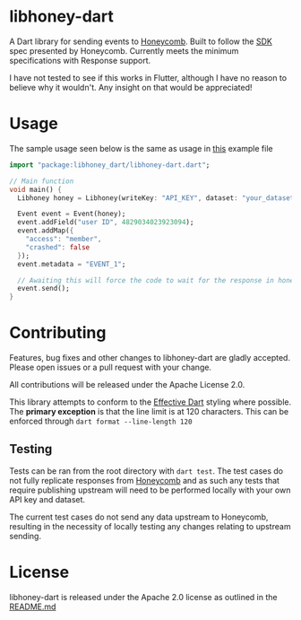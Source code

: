 # libhoney-dart 
A Dart library for sending events to [Honeycomb](https://www.honeycomb.io/). Built to follow the [SDK](https://docs.honeycomb.io/api/sdk-spec/) spec presented by Honeycomb. Currently meets the minimum specifications with Response support.

I have not tested to see if this works in Flutter, although I have no reason to believe why it wouldn't. Any insight on that would be appreciated! 

# Usage
The sample usage seen below is the same as usage in [this](https://github.com/One-Nub/libhoney-dart/blob/main/example/example.dart) example file

```dart
import "package:libhoney_dart/libhoney-dart.dart";

// Main function
void main() {
  Libhoney honey = Libhoney(writeKey: "API_KEY", dataset: "your_dataset");

  Event event = Event(honey);
  event.addField("user ID", 4829034023923094);
  event.addMap({
    "access": "member", 
    "crashed": false
  });
  event.metadata = "EVENT_1";

  // Awaiting this will force the code to wait for the response in honey.responseQueue
  event.send();
}
```

# Contributing
Features, bug fixes and other changes to libhoney-dart are gladly accepted. Please open issues or a pull request with your change.

All contributions will be released under the Apache License 2.0.

This library attempts to conform to the [Effective Dart](https://dart.dev/guides/language/effective-dart/style) styling where possible. The **primary exception** is that the line limit is at 120 characters. This can be enforced through `dart format --line-length 120`

## Testing
Tests can be ran from the root directory with `dart test`. The test cases do not fully replicate responses from [Honeycomb](https://honeycomb.io) and as such any tests that require publishing upstream will need to be performed locally with your own API key and dataset.

The current test cases do not send any data upstream to Honeycomb, resulting in the necessity of locally testing any changes relating to upstream sending.

# License
libhoney-dart is released under the Apache 2.0 license as outlined in the [README.md](https://github.com/One-Nub/libhoney-dart/blob/main/LICENSE)